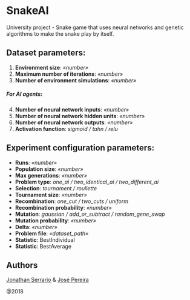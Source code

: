 # SnakeAI
University project - Snake game that uses neural networks and genetic algorithms to make the snake play by itself.

## Dataset parameters:
1. **Environment size**: *«number»*
2. **Maximum number of iterations**: *«number»*
3. **Number of environment simulations**: *«number»*
##### For AI agents:
4. **Number of neural network inputs**: *«number»*
5. **Number of neural network  hidden units**: *«number»*
6. **Number of neural network  outputs**: *«number»*
7. **Activation function**: *sigmoid / tahn / relu*

## Experiment configuration parameters:
* **Runs**: *«number»*
* **Population size**: *«number»*
* **Max generations**: *«number»*
* **Problem type**: *one_ai / two_identical_ai / two_different_ai*
* **Selection**: *tournament / roullette*
* **Tournament size**: *«number»*
* **Recombination**: *one_cut / two_cuts / uniform*
* **Recombination probability**: *«number»*
* **Mutation**: *gaussian / add_or_subtract / random_gene_swap*
* **Mutation probability**: *«number»*
* **Delta**: *«number»*
* **Problem file**: *«dataset_path»*
* **Statistic**: BestIndividual
* **Statistic**: BestAverage

## Authors
[Jonathan Serrario](https://github.com/J0N4S13) & [José Pereira](https://github.com/jomifepe)

@2018
